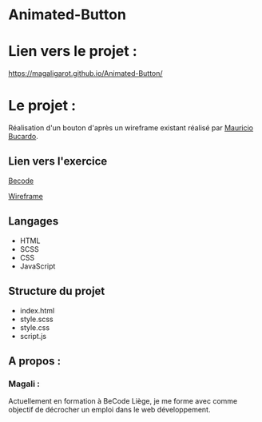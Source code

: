 # Animated-Button


 # Lien vers le projet :
 https://magaligarot.github.io/Animated-Button/

<!-- ![Image du projet](Picture/captureprojet.png) -->

# Le projet :
Réalisation d'un bouton d'après un wireframe existant réalisé par [Mauricio Bucardo](https://dribbble.com/maubucardo).

## Lien vers l'exercice
[Becode](https://github.com/becodeorg/LIE-Hamilton-4.25/blob/master/01-main-course/02-the-hills/03-dribbble-challenges.md)



[Wireframe](https://dribbble.com/shots/13975745-Reserve-Room)

## Langages 
* HTML
* SCSS
* CSS
* JavaScript

## Structure du projet
* index.html
* style.scss
* style.css
* script.js

## A propos :

### Magali :
Actuellement en formation à BeCode Liège, je me forme avec comme objectif de décrocher un emploi dans le web développement. 
